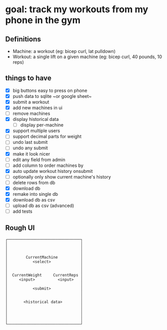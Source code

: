 # goal: track my workouts from my phone in the gym

## Definitions

- Machine: a workout (eg: bicep curl, lat pulldown)
- Workout: a single lift on a given machine (eg: bicep curl, 40 pounds, 10 reps)

## things to have

- [x] big buttons easy to press on phone
- [x] push data to sqlite ~or google sheet~
- [x] submit a workout
- [x] add new machines in ui
- [ ] remove machines
- [x] display historical data
  - [ ] display per-machine
- [x] support multiple users
- [ ] support decimal parts for weight
- [ ] undo last submit
- [ ] undo any submit
- [x] make it look nicer
- [ ] edit any field from admin
- [ ] add column to order machines by
- [x] auto update workout history onsubmit
- [ ] optionally only show current machine's history
- [ ] delete rows from db
- [x] download db
- [x] remake into single db
- [x] download db as csv
- [ ] upload db as csv (advanced)
- [ ] add tests

## Rough UI

```
┌────────────────────────────────┐
│                                │
│                                │
│                                │
│        CurrentMachine          │
│           <select>             │
│                                │
│                                │
│  CurrentWeight     CurrentReps │
│     <input>          <input>   │
│                                │
│           <submit>             │
│                                │
│                                │
│       <historical data>        │
│                                │
│                                │
│                                │
│                                │
└────────────────────────────────┘
```
